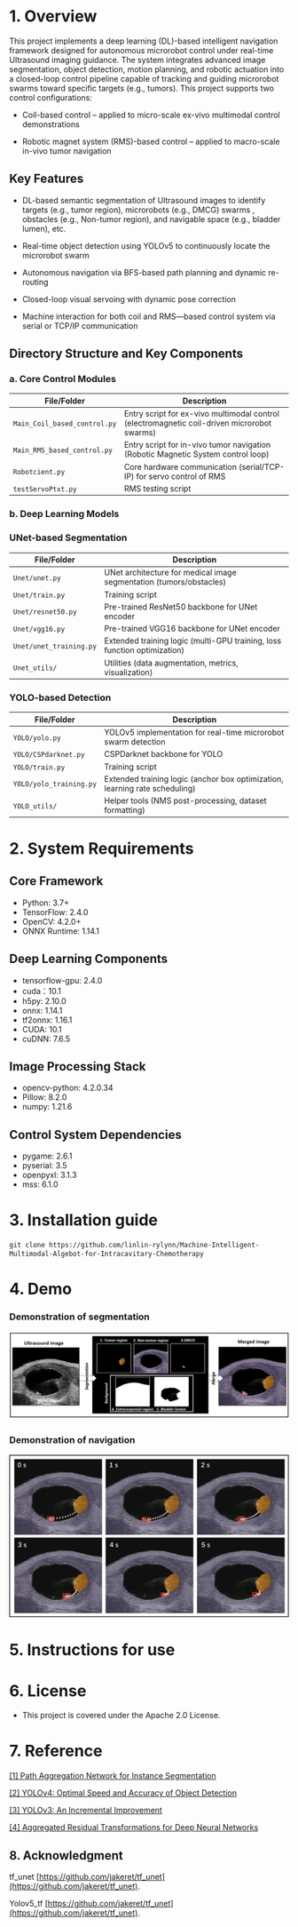 
# 1. Overview
This project implements a deep learning (DL)-based intelligent navigation framework designed for autonomous microrobot control under real-time Ultrasound imaging guidance. The system integrates advanced image segmentation, object detection, motion planning, and robotic actuation into a closed-loop control pipeline capable of tracking and guiding microrobot swarms toward specific targets (e.g., tumors). This project supports two control configurations:

- Coil-based control – applied to micro-scale ex-vivo multimodal control demonstrations

- Robotic magnet system (RMS)-based control – applied to macro-scale in-vivo tumor navigation

## Key Features

- DL-based semantic segmentation of Ultrasound images to identify targets (e.g., tumor region), microrobots (e.g., DMCG) swarms , obstacles (e.g., Non-tumor region), and navigable space (e.g., bladder lumen), etc.

- Real-time object detection using YOLOv5 to continuously locate the microrobot swarm

- Autonomous navigation via BFS-based path planning and dynamic re-routing

- Closed-loop visual servoing with dynamic pose correction
  
- Machine interaction for both coil and RMS—based control system via serial or TCP/IP communication

## Directory Structure and Key Components

### a. Core Control Modules

| File/Folder                  | Description                                                                                     |
|------------------------------|-------------------------------------------------------------------------------------------------|
| `Main_Coil_based_control.py` | Entry script for ex-vivo multimodal control (electromagnetic coil-driven microrobot swarms)     |
| `Main_RMS_based_control.py`  | Entry script for in-vivo tumor navigation (Robotic Magnetic System control loop)                |
| `Robotcient.py`              | Core hardware communication (serial/TCP-IP) for servo control of RMS                            |
| `testServoPtxt.py`           | RMS testing script                                                                              |

### b. Deep Learning Models

### UNet-based Segmentation

| File/Folder            | Description                                                                                     |
|------------------------|-------------------------------------------------------------------------------------------------|
| `Unet/unet.py`         | UNet architecture for medical image segmentation (tumors/obstacles)                            |
| `Unet/train.py`        | Training script                                     |
| `Unet/resnet50.py`     | Pre-trained ResNet50 backbone for UNet encoder                                                 |
| `Unet/vgg16.py`        | Pre-trained VGG16 backbone for UNet encoder                                                    |
| `Unet/unet_training.py`| Extended training logic (multi-GPU training, loss function optimization)                        |
| `Unet_utils/`          | Utilities (data augmentation, metrics, visualization)                                           |

### YOLO-based Detection

| File/Folder            | Description                                                                                     |
|------------------------|-------------------------------------------------------------------------------------------------|
| `YOLO/yolo.py`         | YOLOv5 implementation for real-time microrobot swarm detection                                  |
| `YOLO/CSPdarknet.py`   | CSPDarknet backbone for YOLO                                                                    |
| `YOLO/train.py`        | Training script                                               |
| `YOLO/yolo_training.py`| Extended training logic (anchor box optimization, learning rate scheduling)                     |
| `YOLO_utils/`          | Helper tools (NMS post-processing, dataset formatting)                                          |


# 2. System Requirements

  ## Core Framework 
  - Python: 3.7+ 
  - TensorFlow: 2.4.0 
  - OpenCV: 4.2.0+ 
  - ONNX Runtime: 1.14.1 
  ## Deep Learning Components
  - tensorflow-gpu: 2.4.0
  - cuda：10.1
  - h5py: 2.10.0
  - onnx: 1.14.1
  - tf2onnx: 1.16.1
  - CUDA: 10.1
  - cuDNN: 7.6.5
  ## Image Processing Stack
  - opencv-python: 4.2.0.34	
  - Pillow: 8.2.0
  - numpy: 1.21.6
  ## Control System Dependencies
  - pygame: 2.6.1     
  - pyserial: 3.5      
  - openpyxl: 3.1.3   
  - mss: 6.1.0

# 3. Installation guide
    git clone https://github.com/linlin-rylynn/Machine-Intelligent-Multimodal-Algebot-for-Intracavitary-Chemotherapy

# 4. Demo
  ### Demonstration of segmentation
   ![Demo of segmentation](Demo/Demo%20of%20bladder%20tumor%20segmentation.png)
  ### Demonstration of navigation
   ![Demo of Navigation](Demo/Demo%20of%20autonomous%20navigation%20in%20vivo.png)

# 5. Instructions for use

# 6. License
 - This project is covered under the Apache 2.0 License.

# 7. Reference
[[1] Path Aggregation Network for Instance Segmentation](https://arxiv.org/abs/1803.01534)

[[2] YOLOv4: Optimal Speed and Accuracy of Object Detection](https://arxiv.org/abs/2004.10934)

[[3] YOLOv3: An Incremental Improvement](https://arxiv.org/abs/1804.02767)

[[4] Aggregated Residual Transformations for Deep Neural Networks](https://arxiv.org/abs/1611.05431)

## 8. Acknowledgment
  tf_unet    [https://github.com/jakeret/tf_unet](https://github.com/jakeret/tf_unet).

  Yolov5_tf   [https://github.com/jakeret/tf_unet](https://github.com/jakeret/tf_unet).

    



